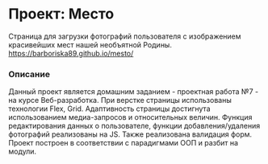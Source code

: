 # Проект: Место
Страница для загрузки фотографий пользователя с изображением красивейших мест нашей необъятной Родины.
https://barboriska89.github.io/mesto/

### Описание
Данный проект является домашним заданием - проектная работа №7 - на курсе Веб-разработка. При верстке страницы использованы технологии Flex, Grid. Адаптивность страницы достигнута использованием медиа-запросов и относительных величин. 
Функция редактирования данных о пользователе, функции добавления/удаления фотографий реализованы на JS.
Также реализована валидация форм. Проект построен в соответствии с парадигмами ООП и разбит на модули.


